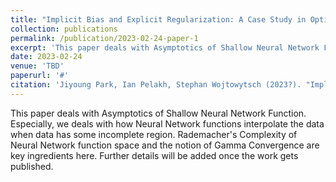 ```yaml
---
title: "Implicit Bias and Explicit Regularization: A Case Study in Optimization Using Known Minimum Norm Interpolants. (In Progress)"
collection: publications
permalink: /publication/2023-02-24-paper-1
excerpt: 'This paper deals with Asymptotics of Shallow Neural Network Function.'
date: 2023-02-24
venue: 'TBD'
paperurl: '#'
citation: 'Jiyoung Park, Ian Pelakh, Stephan Wojtowytsch (2023?). "Implicit Bias and Explicit Regularization: A Case Study in Optimization Using Known Minimum Norm Interpolants." <i>TBD</i>. 1(1).'
---
```

This paper deals with Asymptotics of Shallow Neural Network Function. Especially, we deals with how Neural Network functions interpolate the data when data has some incomplete region. Rademacher's Complexity of Neural Network function space and the notion of Gamma Convergence are key ingredients here. Further details will be added once the work gets published.

<!---
[Download paper here](http://academicpages.github.io/files/paper1.pdf)


Recommended citation: Your Name, You. (2009). "Paper Title Number 1." <i>Journal 1</i>. 1(1).
-->
